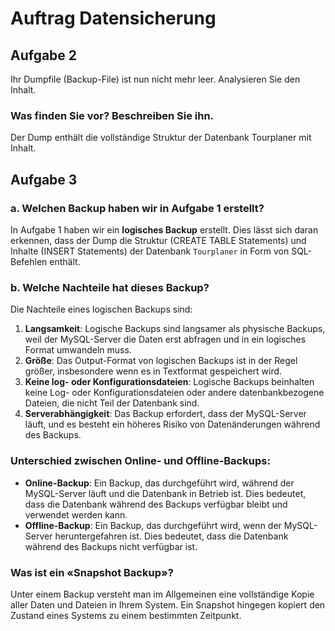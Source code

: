 # Auftrag Datensicherung

## Aufgabe 2
Ihr Dumpfile (Backup-File) ist nun nicht mehr leer. Analysieren Sie den Inhalt.
### Was finden Sie vor? Beschreiben Sie ihn.
Der Dump enthält die vollständige Struktur der Datenbank Tourplaner mit Inhalt. 


## Aufgabe 3
### a. Welchen Backup haben wir in Aufgabe 1 erstellt?

In Aufgabe 1 haben wir ein **logisches Backup** erstellt. Dies lässt sich daran erkennen, dass der Dump die Struktur (CREATE TABLE Statements) und Inhalte (INSERT Statements) der Datenbank `Tourplaner` in Form von SQL-Befehlen enthält.

### b. Welche Nachteile hat dieses Backup?
Die Nachteile eines logischen Backups sind:
1. **Langsamkeit**: Logische Backups sind langsamer als physische Backups, weil der MySQL-Server die Daten erst abfragen und in ein logisches Format umwandeln muss.
2. **Größe**: Das Output-Format von logischen Backups ist in der Regel größer, insbesondere wenn es in Textformat gespeichert wird.
3. **Keine log- oder Konfigurationsdateien**: Logische Backups beinhalten keine Log- oder Konfigurationsdateien oder andere datenbankbezogene Dateien, die nicht Teil der Datenbank sind.
4. **Serverabhängigkeit**: Das Backup erfordert, dass der MySQL-Server läuft, und es besteht ein höheres Risiko von Datenänderungen während des Backups.

### Unterschied zwischen Online- und Offline-Backups:
- **Online-Backup**: Ein Backup, das durchgeführt wird, während der MySQL-Server läuft und die Datenbank in Betrieb ist. Dies bedeutet, dass die Datenbank während des Backups verfügbar bleibt und verwendet werden kann.
- **Offline-Backup**: Ein Backup, das durchgeführt wird, wenn der MySQL-Server heruntergefahren ist. Dies bedeutet, dass die Datenbank während des Backups nicht verfügbar ist.

### Was ist ein «Snapshot Backup»?
Unter einem Backup versteht man im Allgemeinen eine vollständige Kopie aller Daten und Dateien in Ihrem System. Ein Snapshot hingegen kopiert den Zustand eines Systems zu einem bestimmten Zeitpunkt.